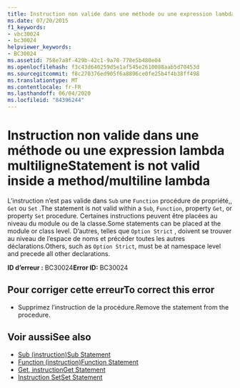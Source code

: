 ```yaml
---
title: Instruction non valide dans une méthode ou une expression lambda multiligne
ms.date: 07/20/2015
f1_keywords:
- vbc30024
- bc30024
helpviewer_keywords:
- BC30024
ms.assetid: 758e7a8f-429b-42c1-9a78-778e5b480e04
ms.openlocfilehash: f3c43d640259d5e1af545e2610088aab5d70453d
ms.sourcegitcommit: f8c270376ed905f6a8896ce0fe25b4f4b38ff498
ms.translationtype: MT
ms.contentlocale: fr-FR
ms.lasthandoff: 06/04/2020
ms.locfileid: "84396244"
---
```

# <a name="statement-is-not-valid-inside-a-methodmultiline-lambda"></a><span data-ttu-id="f258f-102">Instruction non valide dans une méthode ou une expression lambda multiligne</span><span class="sxs-lookup"><span data-stu-id="f258f-102">Statement is not valid inside a method/multiline lambda</span></span>
<span data-ttu-id="f258f-103">L’instruction n’est pas valide dans `Sub` une `Function` procédure de propriété,, `Get` ou `Set` .</span><span class="sxs-lookup"><span data-stu-id="f258f-103">The statement is not valid within a `Sub`, `Function`, property `Get`, or property `Set` procedure.</span></span> <span data-ttu-id="f258f-104">Certaines instructions peuvent être placées au niveau du module ou de la classe.</span><span class="sxs-lookup"><span data-stu-id="f258f-104">Some statements can be placed at the module or class level.</span></span> <span data-ttu-id="f258f-105">D’autres, telles que `Option Strict` , doivent se trouver au niveau de l’espace de noms et précéder toutes les autres déclarations.</span><span class="sxs-lookup"><span data-stu-id="f258f-105">Others, such as `Option Strict`, must be at namespace level and precede all other declarations.</span></span>  
  
 <span data-ttu-id="f258f-106">**ID d’erreur :** BC30024</span><span class="sxs-lookup"><span data-stu-id="f258f-106">**Error ID:** BC30024</span></span>  
  
## <a name="to-correct-this-error"></a><span data-ttu-id="f258f-107">Pour corriger cette erreur</span><span class="sxs-lookup"><span data-stu-id="f258f-107">To correct this error</span></span>  
  
- <span data-ttu-id="f258f-108">Supprimez l’instruction de la procédure.</span><span class="sxs-lookup"><span data-stu-id="f258f-108">Remove the statement from the procedure.</span></span>  
  
## <a name="see-also"></a><span data-ttu-id="f258f-109">Voir aussi</span><span class="sxs-lookup"><span data-stu-id="f258f-109">See also</span></span>

- [<span data-ttu-id="f258f-110">Sub (instruction)</span><span class="sxs-lookup"><span data-stu-id="f258f-110">Sub Statement</span></span>](../statements/sub-statement.md)
- [<span data-ttu-id="f258f-111">Function (instruction)</span><span class="sxs-lookup"><span data-stu-id="f258f-111">Function Statement</span></span>](../statements/function-statement.md)
- [<span data-ttu-id="f258f-112">Get, instruction</span><span class="sxs-lookup"><span data-stu-id="f258f-112">Get Statement</span></span>](../statements/get-statement.md)
- [<span data-ttu-id="f258f-113">Instruction Set</span><span class="sxs-lookup"><span data-stu-id="f258f-113">Set Statement</span></span>](../statements/set-statement.md)

